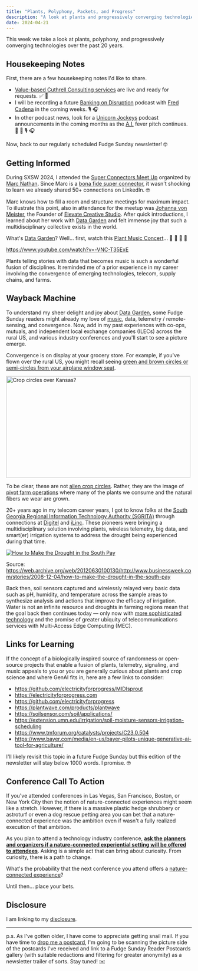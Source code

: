 ```yaml
---
title: "Plants, Polyphony, Packets, and Progress"
description: "A look at plants and progressively converging technologies"
date: 2024-04-21
---
```


This week we take a look at plants, polyphony, and progressively converging technologies over the past 20 years.

## Housekeeping Notes

First, there are a few housekeeping notes I'd like to share.

- [Value-based Cuthrell Consulting services](https://cuthrell.consulting/services) are live and ready for requests. ✅ 🎉
- I will be recording a future [Banking on Disruption](https://bankingondisruption.com) podcast with [Fred Cadena](https://www.linkedin.com/in/fredcadena/) in the coming weeks. 🎙️ 🎧
- In other podcast news, look for a [Unicorn Jockeys](https://unicornjockeys.com) podcast announcements in the coming months as the [A.I.](/topics/ai) fever pitch continues. 🦄 🏇 🎙️ 🎧

Now, back to our regularly scheduled Fudge Sunday newsletter! 🤓

## Getting Informed

During SXSW 2024, I attended the [Super Connectors Meet Up](https://schedule.sxsw.com/2024/events/PP134943) organized by [Marc Nathan](https://www.linkedin.com/in/marc1919/). Since Marc is a [bona fide super connector](https://bit.ly/abjsuperconnector), it wasn't shocking to learn we already shared 50+ connections on LinkedIn. 🤓

Marc knows how to fill a room and structure meetings for maximum impact. To illustrate this point, also in attendance for the meetup was [Johanna von Meister](https://www.linkedin.com/in/johannavon/), the Founder of [Elevate Creative Studio](https://elevatecreativestudio.com). After quick introductions, I learned about her work with [Data Garden](https://www.datagarden.org) and felt immense joy that such a multidisciplinary collective exists in the world.

What's [Data Garden](https://www.datagarden.org/press)? Well... first, watch this [Plant Music Concert](https://www.youtube.com/watch?v=-VNC-T35ExE)... 🤯 🤯 🤯 🤯

https://www.youtube.com/watch?v=-VNC-T35ExE

Plants telling stories with data that becomes music is such a wonderful fusion of disciplines. It reminded me of a prior experience in my career involving the convergence of emerging technologies, telecom, supply chains, and farms.

## Wayback Machine

To understand my sheer delight and joy about [Data Garden](https://youtu.be/e8a8mOZSAEw), some Fudge Sunday readers might already my love of [music](https://jaycuthrell.com/music/), data, telemetry / remote-sensing, and convergence. Now, add in my past experiences with co-ops, mutuals, and independent local exchange companies (ILECs) across the rural US, and various industry conferences and you'll start to see a picture emerge.

Convergence is on display at your grocery store. For example, if you've flown over the rural US, you might recall seeing [green and brown circles or semi-circles from your airplane window seat](https://www.flickr.com/photos/wessexman/18743017212).

<a data-flickr-embed="true" href="https://www.flickr.com/photos/wessexman/18743017212/in/photolist-uyfS2b-2jwtQMK-2oy8YFH-puBKD6-2n35EH4-qLx7VX-59pLRD-UzN8Sw-227vQob-Tzw52K-q19XTu-2nGb99n-qURZCQ-pwuUYz-pPtWaZ-oNw6gn-oNt7N7-psVfKL-CYth8Q-oNt88f-8GmrXv-q1ntYV-zCtyVq-gxtqVY-2ej3rBq-H7vnXi-qEGGi4-2bK9LgG-2fkkmCC-psQ67g-ipa1sq-pwZVAg-pNKLCn-CQzvjG-2h6mwCx-q1ntFk-2iWgzvz-pwxyxY-UajMSq-cMyTUm-nVq3FZ-pwZsxG-2nW4wCz-psSCNh-px5Ly1-qX5xoJ-ng6GPk-ipa2Wj-nzbVX1-RCeAgS" title="Crop circles over Kansas?"><img src="https://live.staticflickr.com/440/18743017212_8f77660409.jpg" width="500" height="276" alt="Crop circles over Kansas?"/></a><script async src="//embedr.flickr.com/assets/client-code.js" charset="utf-8"></script>

To be clear, these are not [alien crop circles](https://www.npr.org/sections/13.7/2011/06/15/137188796/mysterious-crop-circles-alien-messages-or-hoax). Rather, they are the image of [pivot farm operations](https://en.wikipedia.org/wiki/Center-pivot_irrigation) where many of the plants we consume and the natural fibers we wear are grown.

20+ years ago in my telecom career years, I got to know folks at the [South Georgia Regional Information Technology Authority (SGRITA)](https://www.telecompetitor.com/georgia-activity-highlights-rise-of-utility-company-broadband-initiatives/) through connections at [Digitel](https://www.earlycountynews.com/articles/sgrita-backbone-under-construction/) and [iLinc](https://www.thepostsearchlight.com/2011/04/12/fine-tuning-irrigation/). These pioneers were bringing a multidisciplinary solution involving plants, wireless telemetry, big data, and smart(er) irrigation systems to address the drought being experienced during that time.

[![How to Make the Drought in the South Pay](/assets/images/screenshots/2024-04-21-10-34-33.png)](https://web.archive.org/web/20120630100130/http://www.businessweek.com/stories/2008-12-04/how-to-make-the-drought-in-the-south-pay)

Source: https://web.archive.org/web/20120630100130/http://www.businessweek.com/stories/2008-12-04/how-to-make-the-drought-in-the-south-pay

Back then, soil sensors captured and wirelessly relayed very basic data such as pH, humidity, and temperature across the sample areas to synthesize analysis and actions that improve the efficacy of irrigation. Water is not an infinite resource and droughts in farming regions mean that the goal back then continues today — only now with [more sophisticated technology](https://web.archive.org/web/20230609033528/https://modernfarmer.com/2014/06/inside-job-new-chip-tells-farmers-water/) and the promise of greater ubiquity of telecommunications services with Multi-Access Edge Computing (MEC).

## Links for Learning

If the concept of a biologically inspired source of randomness or open-source projects that enable a fusion of plants, telemetry, signaling, and music appeals to you or you are generally curious about plants and crop science and where GenAI fits in, here are a few links to consider:

- https://github.com/electricityforprogress/MIDIsprout
- https://electricityforprogress.com
- https://github.com/electricityforprogress
- https://plantwave.com/products/plantwave
- https://soilsensor.com/soil/applications/
- https://extension.umn.edu/irrigation/soil-moisture-sensors-irrigation-scheduling
- https://www.tmforum.org/catalysts/projects/C23.0.504
- https://www.bayer.com/media/en-us/bayer-pilots-unique-generative-ai-tool-for-agriculture/

I'll likely revisit this topic in a future Fudge Sunday but this edition of the newsletter will stay below 1000 words. I promise. 🤓

## Conference Call To Action

If you've attended conferences in Las Vegas, San Francisco, Boston, or New York City then the notion of nature-connected experiences might seem like a stretch. However, if there is a massive plastic hedge shrubbery or astroturf or even a dog rescue petting area you can bet that a nature-connected experience was the ambition even if wasn't a fully realized execution of that ambition.

As you plan to attend a technology industry conference, **[ask the planners and organizers if a nature-connected experiential setting will be offered to attendees](https://elevatecreativestudio.com/our-work)**. Asking is a simple act that can bring about curiosity. From curiosity, there is a path to change.

What's the probability that the next conference you attend offers a [nature-connected experience](https://www.instagram.com/elevate___studio/reel/C0c__CAOaVD/)?

Until then... place your bets.

## Disclosure

I am linking to my [disclosure](https://jaycuthrell.com/disclosure/).

***

p.s. As I've gotten older, I have come to appreciate getting snail mail. If you have time to [drop me a postcard](https://jaycuthrell.com/contact), I'm going to be scanning the picture side of the postcards I've received and link to a Fudge Sunday Reader Postcards gallery (with suitable redactions and filtering for greater anonymity) as a newsletter trailer of sorts. Stay tuned! ✉️